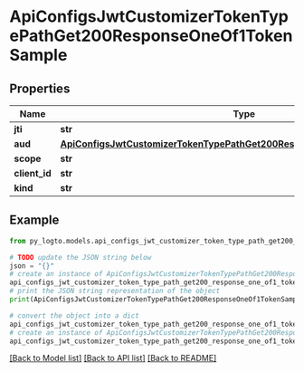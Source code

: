 # ApiConfigsJwtCustomizerTokenTypePathGet200ResponseOneOf1TokenSample


## Properties

Name | Type | Description | Notes
------------ | ------------- | ------------- | -------------
**jti** | **str** |  | [optional] 
**aud** | [**ApiConfigsJwtCustomizerTokenTypePathGet200ResponseOneOfTokenSampleAud**](ApiConfigsJwtCustomizerTokenTypePathGet200ResponseOneOfTokenSampleAud.md) |  | [optional] 
**scope** | **str** |  | [optional] 
**client_id** | **str** |  | [optional] 
**kind** | **str** |  | [optional] 

## Example

```python
from py_logto.models.api_configs_jwt_customizer_token_type_path_get200_response_one_of1_token_sample import ApiConfigsJwtCustomizerTokenTypePathGet200ResponseOneOf1TokenSample

# TODO update the JSON string below
json = "{}"
# create an instance of ApiConfigsJwtCustomizerTokenTypePathGet200ResponseOneOf1TokenSample from a JSON string
api_configs_jwt_customizer_token_type_path_get200_response_one_of1_token_sample_instance = ApiConfigsJwtCustomizerTokenTypePathGet200ResponseOneOf1TokenSample.from_json(json)
# print the JSON string representation of the object
print(ApiConfigsJwtCustomizerTokenTypePathGet200ResponseOneOf1TokenSample.to_json())

# convert the object into a dict
api_configs_jwt_customizer_token_type_path_get200_response_one_of1_token_sample_dict = api_configs_jwt_customizer_token_type_path_get200_response_one_of1_token_sample_instance.to_dict()
# create an instance of ApiConfigsJwtCustomizerTokenTypePathGet200ResponseOneOf1TokenSample from a dict
api_configs_jwt_customizer_token_type_path_get200_response_one_of1_token_sample_from_dict = ApiConfigsJwtCustomizerTokenTypePathGet200ResponseOneOf1TokenSample.from_dict(api_configs_jwt_customizer_token_type_path_get200_response_one_of1_token_sample_dict)
```
[[Back to Model list]](../README.md#documentation-for-models) [[Back to API list]](../README.md#documentation-for-api-endpoints) [[Back to README]](../README.md)


